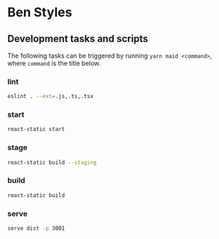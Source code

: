 # Ben Styles

## Development tasks and scripts

<!-- maid-tasks -->

The following tasks can be triggered by running `yarn maid <command>`, where `command` is the title below.

### lint

```sh
eslint . --ext=.js,.ts,.tsx
```

### start

```sh
react-static start
```

### stage

```sh
react-static build --staging
```

### build

```sh
react-static build
```

### serve

```sh
serve dist -p 3001
```
